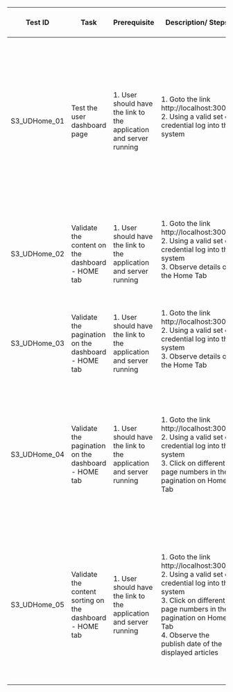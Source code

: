 | Test ID        | Task                                                     | Prerequisite                                                            | Description/ Steps                                                                                                                                                                                                                     | Expected Output                                                                                                                                                                                                                   | Result Pass/ Fail |
| -------------- | -------------------------------------------------------- | ----------------------------------------------------------------------- | -------------------------------------------------------------------------------------------------------------------------------------------------------------------------------------------------------------------------------------- | --------------------------------------------------------------------------------------------------------------------------------------------------------------------------------------------------------------------------------- | ----------------- |
| S3\_UDHome\_01 | Test the user dashboard page                             | 1\. User should have the link to the application and server running<br> | 1\. Goto the link http://localhost:3000/<br>2\. Using a valid set of credential log into the system<br><br>                                                                                                                            | 1\. The user dashboard page should get loaded<br>2\. The page should display a Nav bar with<br>a. Home  (on by default)<br>b. General<br>c. Business<br>d. Entertainment<br>e. Health<br>f. Science<br>g. Sports<br>h. Technology | Pass              |
| S3\_UDHome\_02 | Validate the content on the dashboard - HOME tab         | 1\. User should have the link to the application and server running<br> | 1\. Goto the link http://localhost:3000/<br>2\. Using a valid set of credential log into the system<br>3\. Observe details on the Home Tab<br><br>                                                                                     | 1\. Page should reflect news articles from the categories that have been selected by the user in the settings tab<br>                                                                                                             | Pass              |
| S3\_UDHome\_03 | Validate the pagination on the dashboard - HOME tab      | 1\. User should have the link to the application and server running<br> | 1\. Goto the link http://localhost:3000/<br>2\. Using a valid set of credential log into the system<br>3\. Observe details on the Home Tab<br><br>                                                                                     | 1\. The HOME tab should have News articles displayed in chunks of 20<br>2\. Pagination should be available                                                                                                                        | Pass              |
| S3\_UDHome\_04 | Validate the pagination on the dashboard - HOME tab      | 1\. User should have the link to the application and server running<br> | 1\. Goto the link http://localhost:3000/<br>2\. Using a valid set of credential log into the system<br>3\. Click on different page numbers in the pagination on Home Tab<br>                                                           | 1\. The articles should be displayed in sequence of order by page<br>2\. every page should have no more than 20 articles<br>3\. Total number of articles should not exceed 250                                                    | Pass              |
| S3\_UDHome\_05 | Validate the content sorting on the dashboard - HOME tab | 1\. User should have the link to the application and server running<br> | 1\. Goto the link http://localhost:3000/<br>2\. Using a valid set of credential log into the system<br>3\. Click on different page numbers in the pagination on Home Tab<br>4\. Observe the publish date of the displayed articles<br> | 1\. Articles should be sorted based on published date<br>2\. The preferred category article should appear all combined based on descending order of chronology of their published date                                            | Pass              |
